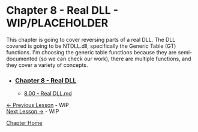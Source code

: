 # Chapter 8 - Real DLL - WIP/PLACEHOLDER
This chapter is going to cover reversing parts of a real DLL. The DLL covered is going to be NTDLL.dll, specifically the Generic Table (GT) functions. I'm choosing the generic table functions because they are semi-documented (so we can check our work), there are multiple functions, and they cover a variety of concepts.

* ### [Chapter 8 - Real DLL](8.00%20RealDLL.md)
    * [8.00 - Real DLL.md](8.00%20RealDLL.md)

[<- Previous Lesson]() - WIP  
[Next Lesson ->]() - WIP  

[Chapter Home](8.00%20RealDLL.md)  
